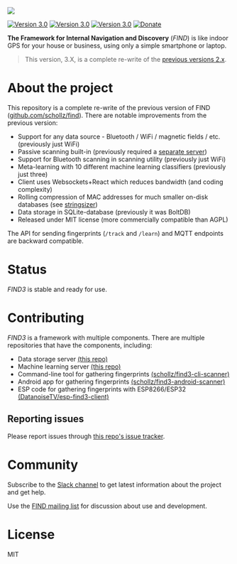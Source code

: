[![](https://raw.githubusercontent.com/schollz/find/master/static/splash.gif)](https://www.internalpositioning.com/)

[![Version 3.0](https://img.shields.io/badge/read-docs-blue.svg?style=for-the-badge)](https://www.internalpositioning.com/doc) 
[![Version 3.0](https://img.shields.io/badge/join-slack-orange.svg?style=for-the-badge)](https://join.slack.com/t/find3/shared_invite/enQtMzQxODk5MzE5MzI5LWQxMmY4NzgwNjBjM2IyZDJjZmQxMmVhNDg1YmU5OGRkZWUyNDMyMmZmMzIxZjEwNzI3YjRmY2EyZWFhNjY2OTU) 
[![Version 3.0](https://img.shields.io/badge/version-3.0.0-brightgreen.svg?style=for-the-badge)](https://github.com/schollz/find3/releases/latest) 
[![Donate](https://img.shields.io/badge/beerpay-$5-brown.svg?style=for-the-badge)](https://www.buymeacoffee.com/schollz)

**The Framework for Internal Navigation and Discovery** (_FIND_) is like indoor GPS for your house or business, using only a simple smartphone or laptop.

> This version, 3.X, is a complete re-write of the [previous versions 2.x](https://github.com/schollz/find).

# About the project

This repository is a complete re-write of the previous version of FIND ([github.com/schollz/find](https://github.com/schollz/find)). There are notable improvements from the previous version:

- Support for any data source - Bluetooth / WiFi / magnetic fields / etc. (previously just WiFi)
- Passive scanning built-in (previously required a [separate server](https://github.com/schollz/find-lf))
- Support for Bluetooth scanning in scanning utility (previously just WiFi)
- Meta-learning with 10 different machine learning classifiers (previously just three)
- Client uses Websockets+React which reduces bandwidth (and coding complexity)
- Rolling compression of MAC addresses for much smaller on-disk databases (see [stringsizer](https://github.com/schollz/stringsizer))
- Data storage in SQLite-database (previously it was BoltDB)
- Released under MIT license (more commercially compatible than AGPL)

The API for sending fingerprints (`/track` and `/learn`) and MQTT endpoints are backward compatible. 

# Status

*FIND3* is stable and ready for use.

# Contributing

*FIND3* is a framework with multiple components. There are multiple repositories that have the components, including:

- Data storage server [(this repo)](https://github.com/schollz/find3/tree/master/server/main)
- Machine learning server [(this repo)](https://github.com/schollz/find3/tree/master/server/ai)
- Command-line tool for gathering fingerprints [(schollz/find3-cli-scanner)](https://github.com/schollz/find3-cli-scanner)
- Android app for gathering fingerprints [(schollz/find3-android-scanner)](https://github.com/schollz/find3-android-scanner)
- ESP code for gathering fingerprints with ESP8266/ESP32 [(DatanoiseTV/esp-find3-client)](https://github.com/DatanoiseTV/esp-find3-client)

## Reporting issues

Please report issues through [this repo's issue tracker](https://github.com/schollz/find3).

# Community

Subscribe to the [Slack channel](https://join.slack.com/t/find3/shared_invite/enQtMzI0MjkwMjc3MDYzLWJiZWEzZjU5NTljM2JlYmE1MDY0NThiYmY2NDYwNGYxNTNmNTJjZjFmNjMwNGMwY2UyNzczNzZhZTIxZWY3ODQ) to get latest information about the project and get help.

Use the [FIND mailing list](http://eepurl.com/bhfFI1) for discussion about use and development.

# License 

MIT
